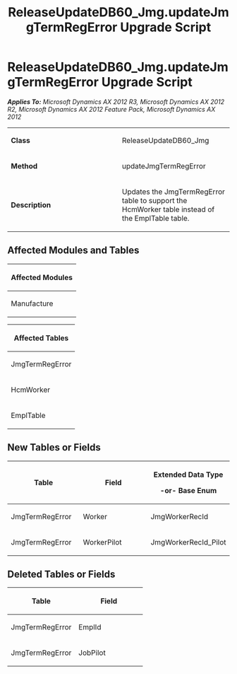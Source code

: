 ﻿---
title: ReleaseUpdateDB60_Jmg.updateJmgTermRegError Upgrade Script
TOCTitle: ReleaseUpdateDB60_Jmg.updateJmgTermRegError Upgrade Script
ms:assetid: 4c1eaa37-15ff-fef8-275c-389b29f79be3
ms:mtpsurl: https://msdn.microsoft.com/en-us/library/JJ685405(v=AX.60)
ms:contentKeyID: 49708105
ms.date: 05/18/2015
mtps_version: v=AX.60
---

# ReleaseUpdateDB60\_Jmg.updateJmgTermRegError Upgrade Script 


_**Applies To:** Microsoft Dynamics AX 2012 R3, Microsoft Dynamics AX 2012 R2, Microsoft Dynamics AX 2012 Feature Pack, Microsoft Dynamics AX 2012_

<table>
<colgroup>
<col style="width: 50%" />
<col style="width: 50%" />
</colgroup>
<tbody>
<tr class="odd">
<td><p><strong>Class</strong></p></td>
<td><p>ReleaseUpdateDB60_Jmg</p></td>
</tr>
<tr class="even">
<td><p><strong>Method</strong></p></td>
<td><p>updateJmgTermRegError</p></td>
</tr>
<tr class="odd">
<td><p><strong>Description</strong></p></td>
<td><p>Updates the JmgTermRegError table to support the HcmWorker table instead of the EmplTable table.</p></td>
</tr>
</tbody>
</table>


## Affected Modules and Tables

<table>
<colgroup>
<col style="width: 100%" />
</colgroup>
<thead>
<tr class="header">
<th><p>Affected Modules</p></th>
</tr>
</thead>
<tbody>
<tr class="odd">
<td><p>Manufacture</p></td>
</tr>
</tbody>
</table>


<table>
<colgroup>
<col style="width: 100%" />
</colgroup>
<thead>
<tr class="header">
<th><p>Affected Tables</p></th>
</tr>
</thead>
<tbody>
<tr class="odd">
<td><p>JmgTermRegError</p></td>
</tr>
<tr class="even">
<td><p>HcmWorker</p></td>
</tr>
<tr class="odd">
<td><p>EmplTable</p></td>
</tr>
</tbody>
</table>


## New Tables or Fields

<table>
<colgroup>
<col style="width: 33%" />
<col style="width: 33%" />
<col style="width: 33%" />
</colgroup>
<thead>
<tr class="header">
<th><p>Table</p></th>
<th><p>Field</p></th>
<th><p>Extended Data Type</p>
<p>-or- Base Enum</p></th>
</tr>
</thead>
<tbody>
<tr class="odd">
<td><p>JmgTermRegError</p></td>
<td><p>Worker</p></td>
<td><p>JmgWorkerRecId</p></td>
</tr>
<tr class="even">
<td><p>JmgTermRegError</p></td>
<td><p>WorkerPilot</p></td>
<td><p>JmgWorkerRecId_Pilot</p></td>
</tr>
</tbody>
</table>


## Deleted Tables or Fields

<table>
<colgroup>
<col style="width: 50%" />
<col style="width: 50%" />
</colgroup>
<thead>
<tr class="header">
<th><p>Table</p></th>
<th><p>Field</p></th>
</tr>
</thead>
<tbody>
<tr class="odd">
<td><p>JmgTermRegError</p></td>
<td><p>EmplId</p></td>
</tr>
<tr class="even">
<td><p>JmgTermRegError</p></td>
<td><p>JobPilot</p></td>
</tr>
</tbody>
</table>

  



